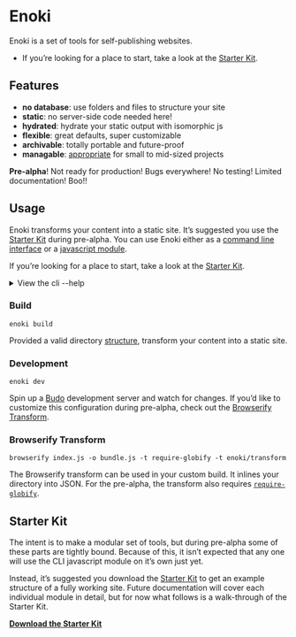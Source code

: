 # Enoki

Enoki is a set of tools for self-publishing websites.

- If you’re looking for a place to start, take a look at the [Starter Kit](https://github.com/jondashkyle/enoki-starterkit).

## Features

- **no database**: use folders and files to structure your site
- **static**: no server-side code needed here!
- **hydrated**: hydrate your static output with isomorphic js
- **flexible**: great defaults, super customizable
- **archivable**: totally portable and future-proof
- **managable**: [appropriate](https://en.wikipedia.org/wiki/Appropriate_technology) for small to mid-sized projects

**Pre-alpha**! Not ready for production! Bugs everywhere! No testing! Limited documentation! Boo!!

## Usage

Enoki transforms your content into a static site. It’s suggested you use the [Starter Kit](#starter-kit) during pre-alpha. You can use Enoki either as a [command line interface]() or a [javascript module]().

If you’re looking for a place to start, take a look at the [Starter Kit](https://github.com/jondashkyle/enoki-starterkit).


<details id="column">
<summary>View the cli --help</summary>

```
--verbose, -v  Show version number                  [boolean] [default: false]
--output, -o   Build output dir                            [default: "build/"]
--site, -s     Site dir                                     [default: "site/"]
--content, -c  Content dir                               [default: "content/"]
--assets, -a   Assets dir                                 [default: "assets/"]
--live, -l     Live reloading                                  [default: true]
--panel, -p    Panel dir                                   [default: "panel/"]
--port, -P     Listen on port                                  [default: 8080]
--portpanel    Panel listen on port                            [default: 8081]
--portapi      Api listen on port                              [default: 8082]
--config, -C   Config file                             [default: "config.yml"]
-h, --help     Show help                                             [boolean]
```

</details>

### Build

```
enoki build
```

Provided a valid directory [structure](#structure), transform your content into a static site.

###  Development

```
enoki dev
```

Spin up a [Budo](https://github.com/mattdesl/budo) development server and watch for changes. If you’d like to customize this configuration during pre-alpha, check out the [Browserify Transform](#browserify-transform).

### Browserify Transform

```
browserify index.js -o bundle.js -t require-globify -t enoki/transform
```

The Browserify transform can be used in your custom build. It inlines your directory into JSON. For the pre-alpha, the transform also requires [`require-globify`](https://github.com/capaj/require-globify).


## Starter Kit

The intent is to make a modular set of tools, but during pre-alpha some of these parts are tightly bound. Because of this, it isn’t expected that any one will use the CLI javascript module on it’s own just yet.

Instead, it’s suggested you download the [Starter Kit](http://starter-kit.com) to get an example structure of a fully working site. Future documentation will cover each individual module in detail, but for now what follows is a walk-through of the Starter Kit.

[**Download the Starter Kit**](https://github.com/jondashkyle/enoki-starterkit)